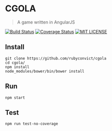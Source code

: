 # CGOLA

> A game written in AngularJS

[![Build Status](https://img.shields.io/travis/rubyconvict/cgola.svg?style=flat)](https://travis-ci.org/rubyconvict/cgola)
[![Coverage Status](https://img.shields.io/coveralls/rubyconvict/cgola.svg?style=flat)](https://coveralls.io/r/rubyconvict/cgola?branch=master)
[![MIT LICENSE](http://img.shields.io/badge/license-mit-blue.svg?style=flat)](https://raw.githubusercontent.com/rubyconvict/cgola/master/LICENSE.txt)

## Install

```
git clone https://github.com/rubyconvict/cgola
cd cgola/
npm install
node_modules/bower/bin/bower install
```

## Run

```
npm start
```

## Test

```
npm run test-no-coverage
```
